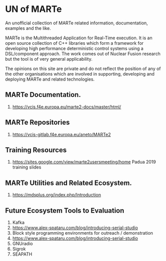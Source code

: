 # UN of MARTe
An unofficial collection of MARTe related information, documentation, examples and the like.

MARTe is the Multithreaded Application for Real-Time execution.  It is an open source collection of C++ libraries
which form a framework for developing high performance deterministic control systems using a DSL/component approach.
The work comes out of Nuclear Fusion research but the tool is of very general applicability.

The opinions on this site are private and do not reflect the position of any of the other organisations which are
involved in supporting, developing and deploying MARTe and related technologies.

## MARTe Documentation.

1. https://vcis.f4e.europa.eu/marte2-docs/master/html/

## MARTe Repositories

1. https://vcis-gitlab.f4e.europa.eu/aneto/MARTe2

## Training Resources

1. https://sites.google.com/view/marte2usersmeeting/home Padua 2019 training slides

## MARTe Utilities and Related Ecosystem.

1. https://mdsplus.org/index.php/Introduction

## Future Ecosystem Tools to Evaluation

1. Kafka
2. https://www.alex-spataru.com/blog/introducing-serial-studio
3. Block style programming environments for outreach / demonstration
4. https://www.alex-spataru.com/blog/introducing-serial-studio
5. GNUradio
6. Sigrok
7. SEAPATH

